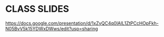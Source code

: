 # CLASS SLIDES
https://docs.google.com/presentation/d/1xZyQC4q0lAIL1ZtPCcHOpFkh-N05BvV5k15YDWxDWws/edit?usp=sharing